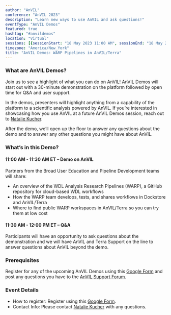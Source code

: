 ```yaml
---
author: "AnVIL"
conference: "AnVIL 2023"
description: "Learn new ways to use AnVIL and ask questions!"
eventType: "AnVIL Demos"
featured: true
hashtag: "#anvildemos"
location: "Virtual"
sessions: [{sessionStart: "18 May 2023 11:00 AM", sessionEnd: "18 May 2023 12:00 PM"}]
timezone: "America/New_York"
title: "AnVIL Demos: WARP Pipelines in AnVIL/Terra"
---
```


<event-hero></event-hero>

### What are AnVIL Demos?

Join us to see a highlight of what you can do on AnVIL! AnVIL Demos will start out with a 30-minute demonstration on the platform followed by open time for Q&A and user support.

In the demos, presenters will highlight anything from a capability of the platform to a scientific analysis powered by AnVIL. If you’re interested in showcasing how you use AnVIL at a future AnVIL Demos session, reach out to [Natalie Kucher](mailto:nkucher3@jhu.edu).

After the demo, we’ll open up the floor to answer any questions about the demo and to answer any other questions you might have about AnVIL.

### What’s in this Demo?
#### 11:00 AM - 11:30 AM ET – Demo on AnVIL

Partners from the Broad User Education and Pipeline Development teams will share:
* An overview of the WDL Analysis Research Pipelines (WARP), a GitHub repository for cloud-based WDL workflows
* How the WARP team develops, tests, and shares workflows in Dockstore and AnVIL/Terra
* Where to find public WARP workspaces in AnVIL/Terra so you can try them at low cost

#### 11:30 AM - 12:00 PM ET – Q&A

Participants will have an opportunity to ask questions about the demonstration and we will have AnVIL and Terra Support on the line to answer questions about AnVIL beyond the demo.

### Prerequisites

Register for any of the upcoming AnVIL Demos using this [Google Form](https://forms.gle/7CcaLE9AM7FrYqpP7) and post any questions you have to the [AnVIL Support Forum](https://help.anvilproject.org/).

### Event Details

- How to register: Register using this [Google Form](https://forms.gle/7CcaLE9AM7FrYqpP7).
- Contact Info: Please contact [Natalie Kucher](mailto:nkucher3@jhu.edu) with any questions.
